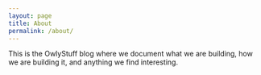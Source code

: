 ```yaml
---
layout: page
title: About
permalink: /about/
---
```


This is the OwlyStuff blog where we document what we are building, how we are building it, and anything we find interesting.
